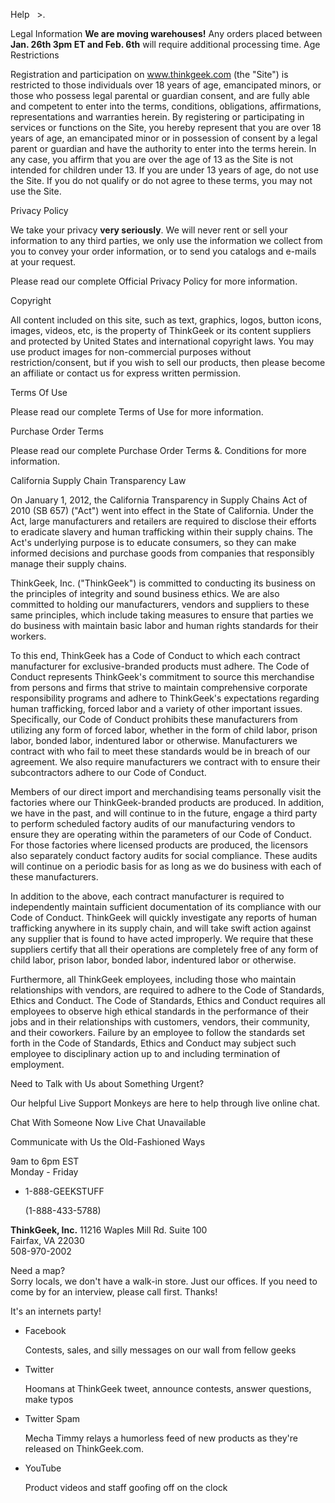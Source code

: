 Help   >.  

Legal Information **We are moving warehouses!** Any orders placed between **Jan. 26th 3pm ET and Feb. 6th** will require additional processing time. Age Restrictions

Registration and participation on www.thinkgeek.com (the "Site") is restricted to those individuals over 18 years of age, emancipated minors, or those who possess legal parental or guardian consent, and are fully able and competent to enter into the terms, conditions, obligations, affirmations, representations and warranties herein. By registering or participating in services or functions on the Site, you hereby represent that you are over 18 years of age, an emancipated minor or in possession of consent by a legal parent or guardian and have the authority to enter into the terms herein. In any case, you affirm that you are over the age of 13 as the Site is not intended for children under 13. If you are under 13 years of age, do not use the Site. If you do not qualify or do not agree to these terms, you may not use the Site.

Privacy Policy

We take your privacy **very seriously**. We will never rent or sell your information to any third parties, we only use the information we collect from you to convey your order information, or to send you catalogs and e-mails at your request.

Please read our complete Official Privacy Policy for more information.

Copyright

All content included on this site, such as text, graphics, logos, button icons, images, videos, etc, is the property of ThinkGeek or its content suppliers and protected by United States and international copyright laws. You may use product images for non-commercial purposes without restriction/consent, but if you wish to sell our products, then please become an affiliate or contact us for express written permission.

Terms Of Use

Please read our complete Terms of Use for more information.

Purchase Order Terms

Please read our complete Purchase Order Terms &. Conditions for more information.

California Supply Chain Transparency Law

On January 1, 2012, the California Transparency in Supply Chains Act of 2010 (SB 657) ("Act") went into effect in the State of California. Under the Act, large manufacturers and retailers are required to disclose their efforts to eradicate slavery and human trafficking within their supply chains. The Act's underlying purpose is to educate consumers, so they can make informed decisions and purchase goods from companies that responsibly manage their supply chains.

ThinkGeek, Inc. ("ThinkGeek") is committed to conducting its business on the principles of integrity and sound business ethics. We are also committed to holding our manufacturers, vendors and suppliers to these same principles, which include taking measures to ensure that parties we do business with maintain basic labor and human rights standards for their workers.

To this end, ThinkGeek has a Code of Conduct to which each contract manufacturer for exclusive-branded products must adhere. The Code of Conduct represents ThinkGeek's commitment to source this merchandise from persons and firms that strive to maintain comprehensive corporate responsibility programs and adhere to ThinkGeek's expectations regarding human trafficking, forced labor and a variety of other important issues. Specifically, our Code of Conduct prohibits these manufacturers from utilizing any form of forced labor, whether in the form of child labor, prison labor, bonded labor, indentured labor or otherwise. Manufacturers we contract with who fail to meet these standards would be in breach of our agreement. We also require manufacturers we contract with to ensure their subcontractors adhere to our Code of Conduct.

Members of our direct import and merchandising teams personally visit the factories where our ThinkGeek-branded products are produced. In addition, we have in the past, and will continue to in the future, engage a third party to perform scheduled factory audits of our manufacturing vendors to ensure they are operating within the parameters of our Code of Conduct. For those factories where licensed products are produced, the licensors also separately conduct factory audits for social compliance. These audits will continue on a periodic basis for as long as we do business with each of these manufacturers.

In addition to the above, each contract manufacturer is required to independently maintain sufficient documentation of its compliance with our Code of Conduct. ThinkGeek will quickly investigate any reports of human trafficking anywhere in its supply chain, and will take swift action against any supplier that is found to have acted improperly. We require that these suppliers certify that all their operations are completely free of any form of child labor, prison labor, bonded labor, indentured labor or otherwise.

Furthermore, all ThinkGeek employees, including those who maintain relationships with vendors, are required to adhere to the Code of Standards, Ethics and Conduct. The Code of Standards, Ethics and Conduct requires all employees to observe high ethical standards in the performance of their jobs and in their relationships with customers, vendors, their community, and their coworkers. Failure by an employee to follow the standards set forth in the Code of Standards, Ethics and Conduct may subject such employee to disciplinary action up to and including termination of employment.

Need to Talk with Us about Something Urgent?

Our helpful Live Support Monkeys are here to help through live online chat.

Chat With Someone Now Live Chat Unavailable

Communicate with Us the Old-Fashioned Ways

9am to 6pm EST  
Monday - Friday

*   1-888-GEEKSTUFF
    
    (1-888-433-5788)
    

**ThinkGeek, Inc.** 11216 Waples Mill Rd. Suite 100  
Fairfax, VA 22030  
508-970-2002

Need a map?  
Sorry locals, we don't have a walk-in store. Just our offices. If you need to come by for an interview, please call first. Thanks!

It's an internets party!

*   Facebook
    
    Contests, sales, and silly messages on our wall from fellow geeks
    
*   Twitter
    
    Hoomans at ThinkGeek tweet, announce contests, answer questions, make typos
    
*   Twitter Spam
    
    Mecha Timmy relays a humorless feed of new products as they're released on ThinkGeek.com.
    
*   YouTube
    
    Product videos and staff goofing off on the clock